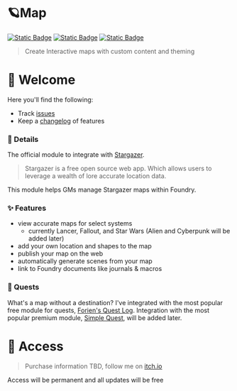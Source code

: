 # **🪐Map**

[![Static Badge](https://img.shields.io/badge/Itch.io-CodaBool-red?style=flat-square&logo=itchdotio)](https://codabool.itch.io) [![Static Badge](https://img.shields.io/badge/Discord-CodaBool-blue?style=flat-square&logo=discord)](https://discord.gg/foundryvtt) [![Static Badge](https://img.shields.io/badge/Foundry%20Verfied%20Version-12-brightgreen?style=flat-square&logo=checkmarx)](https://github.com/CodaBool/terminal/issues)

> Create Interactive maps with custom content and theming


# 👋 Welcome
Here you'll find the following:

- Track [issues](https://github.com/CodaBool/map/issues)
- Keep a [changelog](https://github.com/CodaBool/map/blob/main/changelog.md) of features


### **🔎 Details**

The official module to integrate with [Stargazer](https://stargazer.vercel.app/).

> Stargazer is a free open source web app. Which allows users to leverage a wealth of lore accurate location data.

This module helps GMs manage Stargazer maps within Foundry.

### **✨ Features**

- view accurate maps for select systems
    - currently Lancer, Fallout, and Star Wars (Alien and Cyberpunk will be added later)
- add your own location and shapes to the map
- publish your map on the web
- automatically generate scenes from your map
- link to Foundry documents like journals & macros


### **📍 Quests**

What's a map without a destination? I've integrated with the most popular free module for quests, [Forien's Quest Log](https://foundryvtt.com/packages/forien-quest-log). Integration with the most popular premium module, [Simple Quest](https://foundryvtt.com/packages/simple-quest), will be added later.


# **🔑 Access**

> Purchase information TBD, follow me on [itch.io](https://codabool.itch.io/)

Access will be permanent and all updates will be free
